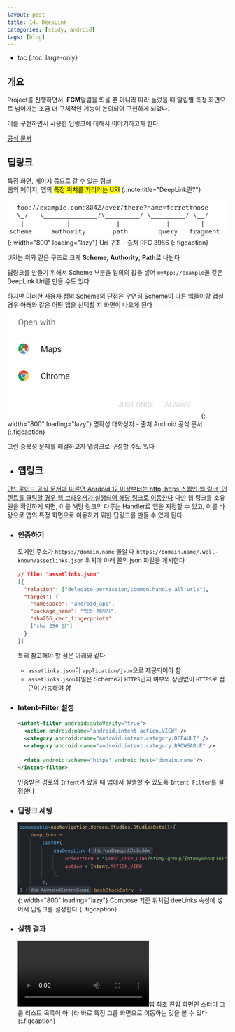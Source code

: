 ```yaml
---
layout: post
title: 14. DeepLink
categories: [study, android]
tags: [blog]
---
```


- toc
{:toc .large-only}

## 개요
Project를 진행하면서, **FCM**알림을 띄울 뿐 아니라 따라 눌렀을 때 알림별 특정 화면으로 넘어가는 조금 더 구체적인 기능이 논의되어 구현하게 되었다.

이를 구현하면서 사용한 딥링크에 대해서 이야기하고자 한다.

[공식 문서](https://developer.android.com/training/app-links?hl=ko#web-links)

## 딥링크
특정 화면, 페이지 등으로 갈 수 있는 링크     
웹의 페이지, 앱의 <mark>특정 위치를 가리키는 URI</mark>
{:.note title="DeepLink란?"}

![Uri 구조](/assets/img/study/android/Deeplink/URIStructure.png){: width="800" loading="lazy"}
Uri 구조 - 출처 RFC 3986
{:.figcaption}

URI는 위와 같은 구조로 크게 **Scheme**, **Authority**, **Path**로 나뉜다

딥링크를 만들기 위해서 Scheme 부분을 임의의 값을 넣어 `myApp://example`꼴 같은 DeepLink Uri를 만들 수도 있다

하지만 이러한 사용자 정의 Scheme의 단점은 우연히 Scheme이 다른 앱들이랑 겹칠 경우 아래와 같은 어떤 앱을 선택할 지 화면이 나오게 된다
![명확성 대화상자](/assets/img/study/android/Deeplink/명확성%20대화상자.png){: width="800" loading="lazy"}
명확성 대화상자 - 출처 Android 공식 문서
{:.figcaption}

그런 중복성 문제를 해결하고자 앱링크로 구성할 수도 있다

+ ## 앱링크
[안드로이드 공식 문서에 따르면 Anrdoid 12 이상부터는 http, https 스킴인 웹 링크, 인텐트를 클릭할 경우 웹 브라우저가 실행되어 해당 링크로 이동한다](https://developer.android.com/training/app-links?hl=ko#web-links)
다만 웹 링크를 소유권을 확인하게 되면, 이를 해당 링크의 다루는 Handler로 앱을 지정할 수 있고, 이를 바탕으로 앱의 특정 화면으로 이동하기 위한 딥링크를 만들 수 있게 된다

  + ### 인증하기
    도메인 주소가 `https://domain.name` 꼴일 때 `https://domain.name/.well-known/assetlinks.json` 위치에 아래 꼴의 json 파일을 게시한다
    
    ```json
    // file: "assetlinks.json"
    [{
      "relation": ["delegate_permission/common.handle_all_urls"],
      "target": {
        "namespace": "android_app",
        "package_name": "앱의 패키지",
        "sha256_cert_fingerprints":
        ["sha 256 값"]
      }
    }]
    ```

    특히 참고해야 할 점은 아래와 같다
    + `assetlinks.json`이 `application/json`으로 제공되어야 함
    + `assetlinks.json`파일은 Scheme가 `HTTPS`인지 여부와 상관없이 `HTTPS`로 접근이 가능해야 함

  + ### Intent-Filter 설정

    ```xml
    <intent-filter android:autoVerify="true">
      <action android:name="android.intent.action.VIEW" />
      <category android:name="android.intent.category.DEFAULT" />
      <category android:name="android.intent.category.BROWSABLE" />
      
      <data android:scheme="https" android:host="domain.name"/>
    </intent-filter>
    ```

    인증받은 경로의 `Intent`가 왔을 때 앱에서 실행할 수 있도록 `Intent Filter`를 설정한다

  + ### 딥링크 세팅
    ![딥링크 설정](/assets/img/study/android/Deeplink/딥링크%20설정.png){: width="800" loading="lazy"}
    Compose 기준 위처럼 deeLinks 속성에 넣어서 딥링크를 설정한다
    {:.figcaption}

  + ### 실행 결과
    <video src="/assets/img/study/android/Deeplink/딥링크 시연.mp4" alt="뚝딱" controls></video>앱 최초 진입 화면인 스터디 그룹 리스트 목록이 아니라 바로 특정 그룹 화면으로 이동하는 것을 볼 수 있다
    {:.figcaption}
    

